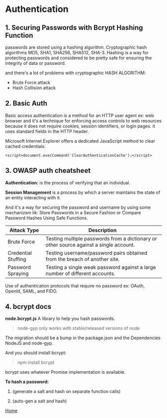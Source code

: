 # Authentication

## 1. **Securing Passwords with Bcrypt Hashing Function**

passwords are stored using a hashing algorithm. Cryptographic hash algorithms MD5, SHA1, SHA256, SHA512, SHA-3. Hashing is a way for protecting passwords and considered to be pretty safe for ensuring the integrity of data or password.

and there's a lot of problems with cryptographic HASH ALGORITHM: 
 * Brute Force attack
 * Hash Collision attack
 

## 2. **Basic Auth**

Basic access authentication is a method for an HTTP user agent ex: web browser and it's a technique for enforcing access controls to web resources because it does not require cookies, session identifiers, or login pages. it uses standard fields in the HTTP header.

Microsoft Internet Explorer offers a dedicated JavaScript method to clear cached credentials:

```
<script>document.execCommand('ClearAuthenticationCache');</script>
```

## 3. **OWASP auth cheatsheet**

**Authentication:** is the process of verifying that an individual. 

**Session Management** is a process by which a server maintains the state of an entity interacting with it.

And it's a way for securing the password and username
by using some mechanizsm lik: Store Passwords in a Secure Fashion or Compare Password Hashes Using Safe Functions. 

| Attack Type |	Description |
|------------ | ----------- |
| Brute Force |	Testing multiple passwords from a dictionary or other source against a single account. |
| Credential Stuffing |	Testing username/password pairs obtained from the breach of another site. |
| Password Spraying   |	 Testing a single weak password against a large number of different accounts. |

Use of authentication protocols that require no password ex: OAuth, OpenId, SAML, and FIDO.


## 4. **bcrypt docs**

**node.bcrypt.js** A library to help you hash passwords.

>node-gyp only works with stable/released versions of node

The migration should be a bump in the package.json and the Dependencies NodeJS and node-gyp. 

And you should install bcrypt:

> npm install bcrypt

bcrypt uses whatever Promise implementation is available.

**To hash a password:**

1.  (generate a salt and hash on separate function calls)

2. (auto-gen a salt and hash)




[Home](../README.md)